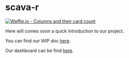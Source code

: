 # scava-r

[![Waffle.io - Columns and their card count](https://badge.waffle.io/m2ice-scava/scava-r.svg?columns=all)](https://waffle.io/m2ice-scava/scava-r)

Here will comes soon a quick introduction to our project.

You can find our WIP doc [here](https://docs.google.com/document/d/1eyVFbWdwKNAGI1MkoxGaJoIyxeepPgB34qvkG_WUXA8/edit?usp=sharing).

Our dashboard can be find [here](https://waffle.io/m2ice-scava/scava-r).